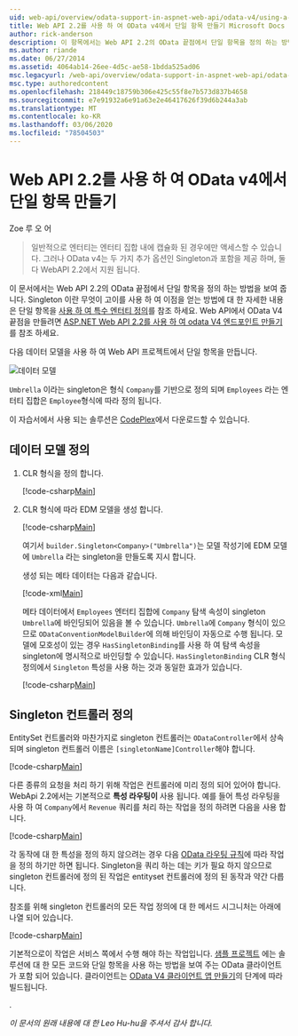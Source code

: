 ```yaml
---
uid: web-api/overview/odata-support-in-aspnet-web-api/odata-v4/using-a-singleton-in-an-odata-endpoint-in-web-api-22
title: Web API 2.2를 사용 하 여 OData v4에서 단일 항목 만들기 Microsoft Docs
author: rick-anderson
description: 이 항목에서는 Web API 2.2의 OData 끝점에서 단일 항목을 정의 하는 방법을 보여 줍니다.
ms.author: riande
ms.date: 06/27/2014
ms.assetid: 4064ab14-26ee-4d5c-ae58-1bdda525ad06
msc.legacyurl: /web-api/overview/odata-support-in-aspnet-web-api/odata-v4/using-a-singleton-in-an-odata-endpoint-in-web-api-22
msc.type: authoredcontent
ms.openlocfilehash: 218449c18759b306e425c55f8e7b573d837b4658
ms.sourcegitcommit: e7e91932a6e91a63e2e46417626f39d6b244a3ab
ms.translationtype: MT
ms.contentlocale: ko-KR
ms.lasthandoff: 03/06/2020
ms.locfileid: "78504503"
---
```

# <a name="create-a-singleton-in-odata-v4-using-web-api-22"></a>Web API 2.2를 사용 하 여 OData v4에서 단일 항목 만들기

Zoe 루 오 어

> 일반적으로 엔터티는 엔터티 집합 내에 캡슐화 된 경우에만 액세스할 수 있습니다. 그러나 OData v4는 두 가지 추가 옵션인 Singleton과 포함을 제공 하며, 둘 다 WebAPI 2.2에서 지원 됩니다.

이 문서에서는 Web API 2.2의 OData 끝점에서 단일 항목을 정의 하는 방법을 보여 줍니다. Singleton 이란 무엇이 고이를 사용 하 여 이점을 얻는 방법에 대 한 자세한 내용은 단일 항목을 [사용 하 여 특수 엔터티 정의](https://blogs.msdn.com/b/odatateam/archive/2014/03/05/use-singleton-to-define-your-special-entity.aspx)를 참조 하세요. Web API에서 OData V4 끝점을 만들려면 [ASP.NET Web API 2.2를 사용 하 여 odata V4 엔드포인트 만들기](create-an-odata-v4-endpoint.md)를 참조 하세요. 

다음 데이터 모델을 사용 하 여 Web API 프로젝트에서 단일 항목을 만듭니다.

![데이터 모델](using-a-singleton-in-an-odata-endpoint-in-web-api-22/_static/image1.png)

`Umbrella` 이라는 singleton은 형식 `Company`를 기반으로 정의 되며 `Employees` 라는 엔터티 집합은 `Employee`형식에 따라 정의 됩니다.

이 자습서에서 사용 되는 솔루션은 [CodePlex](http://aspnet.codeplex.com/sourcecontrol/latest#Samples/WebApi/OData/v4/ODataSingletonSample/)에서 다운로드할 수 있습니다.

## <a name="define-the-data-model"></a>데이터 모델 정의

1. CLR 형식을 정의 합니다.

    [!code-csharp[Main](using-a-singleton-in-an-odata-endpoint-in-web-api-22/samples/sample1.cs)]
2. CLR 형식에 따라 EDM 모델을 생성 합니다.

    [!code-csharp[Main](using-a-singleton-in-an-odata-endpoint-in-web-api-22/samples/sample2.cs)]

    여기서 `builder.Singleton<Company>("Umbrella")`는 모델 작성기에 EDM 모델에 `Umbrella` 라는 singleton을 만들도록 지시 합니다.

    생성 되는 메타 데이터는 다음과 같습니다.

    [!code-xml[Main](using-a-singleton-in-an-odata-endpoint-in-web-api-22/samples/sample3.xml)]

    메타 데이터에서 `Employees` 엔터티 집합에 `Company` 탐색 속성이 singleton `Umbrella`에 바인딩되어 있음을 볼 수 있습니다. `Umbrella`에 `Company` 형식이 있으므로 `ODataConventionModelBuilder`에 의해 바인딩이 자동으로 수행 됩니다. 모델에 모호성이 있는 경우 `HasSingletonBinding`를 사용 하 여 탐색 속성을 singleton에 명시적으로 바인딩할 수 있습니다. `HasSingletonBinding` CLR 형식 정의에서 `Singleton` 특성을 사용 하는 것과 동일한 효과가 있습니다.

    [!code-csharp[Main](using-a-singleton-in-an-odata-endpoint-in-web-api-22/samples/sample4.cs)]

## <a name="define-the-singleton-controller"></a>Singleton 컨트롤러 정의

EntitySet 컨트롤러와 마찬가지로 singleton 컨트롤러는 `ODataController`에서 상속 되며 singleton 컨트롤러 이름은 `[singletonName]Controller`해야 합니다.

[!code-csharp[Main](using-a-singleton-in-an-odata-endpoint-in-web-api-22/samples/sample5.cs)]

다른 종류의 요청을 처리 하기 위해 작업은 컨트롤러에 미리 정의 되어 있어야 합니다. WebApi 2.2에서는 기본적으로 **특성 라우팅이** 사용 됩니다. 예를 들어 특성 라우팅을 사용 하 여 `Company`에서 `Revenue` 쿼리를 처리 하는 작업을 정의 하려면 다음을 사용 합니다.

[!code-csharp[Main](using-a-singleton-in-an-odata-endpoint-in-web-api-22/samples/sample6.cs)]

각 동작에 대 한 특성을 정의 하지 않으려는 경우 다음 [OData 라우팅 규칙](../odata-routing-conventions.md)에 따라 작업을 정의 하기만 하면 됩니다. Singleton을 쿼리 하는 데는 키가 필요 하지 않으므로 singleton 컨트롤러에 정의 된 작업은 entityset 컨트롤러에 정의 된 동작과 약간 다릅니다.

참조를 위해 singleton 컨트롤러의 모든 작업 정의에 대 한 메서드 시그니처는 아래에 나열 되어 있습니다.

[!code-csharp[Main](using-a-singleton-in-an-odata-endpoint-in-web-api-22/samples/sample7.cs)]

기본적으로이 작업은 서비스 쪽에서 수행 해야 하는 작업입니다. [샘플 프로젝트](http://aspnet.codeplex.com/sourcecontrol/latest#Samples/WebApi/OData/v4/ODataSingletonSample/) 에는 솔루션에 대 한 모든 코드와 단일 항목을 사용 하는 방법을 보여 주는 OData 클라이언트가 포함 되어 있습니다. 클라이언트는 [OData V4 클라이언트 앱 만들기](create-an-odata-v4-client-app.md)의 단계에 따라 빌드됩니다.

. 

*이 문서의 원래 내용에 대 한 Leo Hu-hu을 주셔서 감사 합니다.*
